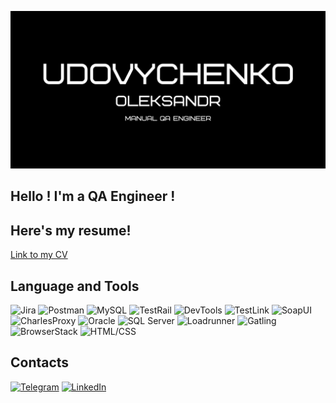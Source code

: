 [![Header](https://github.com/HeavyO/HeavyO/blob/main/Udovychenko.png)](#)
## Hello ! I'm a QA Engineer !
## Here's my resume!
[Link to my CV](https://drive.google.com/file/d/1ifuFhIPVT4Vq5HEmPWKTfyj5uIxmqMYv/view?usp=share_link)
## Language and Tools
![Jira](https://img.shields.io/badge/Jira-%230A0D13?style=for-the-badge&logo=jira&logoColor=%23136be1&color=%230A0D13)
![Postman](https://img.shields.io/badge/Postman-%231A1A1A?style=for-the-badge&logo=postman&logoColor=%23FF6C37&color=%231A1A1A)
![MySQL](https://img.shields.io/badge/MySQL-%231A1A1A?style=for-the-badge&logo=mysql&logoColor=%23FFFFFF&color=%231A1A1A)
![TestRail](https://img.shields.io/badge/TestRail-%231A1A1A?style=for-the-badge&logo=testrail&logoColor=%23FFFFFF&color=%231A1A1A)
![DevTools](https://img.shields.io/badge/DevTools-%231A1A1A?style=for-the-badge&logo=devtools&logoColor=%23F7DF1E&color=%231A1A1A)
![TestLink](https://img.shields.io/badge/TestLink-%231A1A1A?style=for-the-badge&logo=testlink&logoColor=%23FF6B00&color=%231A1A1A)
![SoapUI](https://img.shields.io/badge/SoapUI-%231A1A1A?style=for-the-badge&logo=soapui&logoColor=%23E4405F&color=%231A1A1A)
![CharlesProxy](https://img.shields.io/badge/CharlesProxy-%231A1A1A?style=for-the-badge&logo=charlesproxy&logoColor=%23FFFFFF&color=%231A1A1A)
![Oracle](https://img.shields.io/badge/Oracle-%231A1A1A?style=for-the-badge&logo=oracle&logoColor=%23F80000&color=%231A1A1A)
![SQL Server](https://img.shields.io/badge/SQL_Server-%231A1A1A?style=for-the-badge&logo=microsoftsqlserver&logoColor=%23CC2927&color=%231A1A1A)
![Loadrunner](https://img.shields.io/badge/Loadrunner-%231A1A1A?style=for-the-badge&logo=microfocus&logoColor=%23FF8B00&color=%231A1A1A)
![Gatling](https://img.shields.io/badge/Gatling-%231A1A1A?style=for-the-badge&logo=gatling&logoColor=%23F22244&color=%231A1A1A)
![BrowserStack](https://img.shields.io/badge/BrowserStack-%231A1A1A?style=for-the-badge&logo=browserstack&logoColor=%23FFFFFF&color=%231A1A1A)
![HTML/CSS](https://img.shields.io/badge/HTML%2FCSS-%231A1A1A?style=for-the-badge&logo=html5&logoColor=%23E44D26&color=%231A1A1A)

## Contacts
[![Telegram](https://img.shields.io/badge/Telegram-%2326A5E4?style=for-the-badge&logo=telegram&logoColor=white)](https://t.me/xN1LU)
[![LinkedIn](https://img.shields.io/badge/LinkedIn-%230077B5?style=for-the-badge&logo=linkedin&logoColor=white)](https://www.linkedin.com/in/alexander-udovychenko-853099247/)
